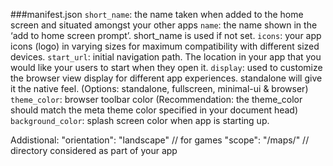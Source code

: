 ###manifest.json
`short_name`: the name taken when added to the home screen and situated amongst your other apps
`name`: the name shown in the ‘add to home screen prompt’. short_name is used if not set.
`icons`: your app icons (logo) in varying sizes for maximum compatibility with different sized devices.
`start_url`: initial navigation path. The location in your app that you would like your users to start when they open it.
`display`: used to customize the browser view display for different app experiences. standalone will give it the native feel. (Options: standalone, fullscreen, minimal-ui & browser)
`theme_color`: browser toolbar color (Recommendation: the theme_color should match the meta theme color specified in your document head)
`background_color`: splash screen color when app is starting up.

Addistional:
"orientation": "landscape" // for games
"scope": "/maps/" // directory considered as part of your app
